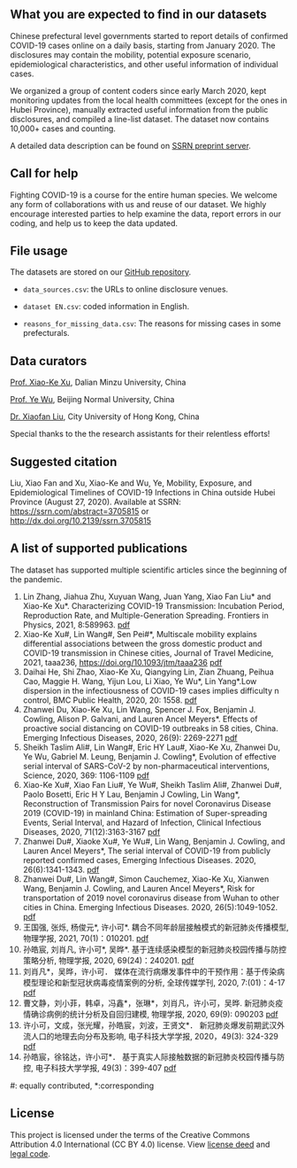 ## What you are expected to find in our datasets
Chinese prefectural level governments started to report details of confirmed COVID-19 cases online on a daily basis, starting from January 2020. The disclosures may contain the mobility, potential exposure scenario, epidemiological characteristics, and other useful information of individual cases.

We organized a group of content coders since early March 2020, kept monitoring updates from the local health committees (except for the ones in Hubei Province), manually extracted useful information from the public disclosures, and compiled a line-list dataset. The dataset now contains 10,000+ cases and counting.

A detailed data description can be found on [SSRN preprint server](https://dx.doi.org/10.2139/ssrn.3705815).

## Call for help
Fighting COVID-19 is a course for the entire human species. We welcome any form of collaborations with us and reuse of our dataset. We highly encourage interested parties to help examine the data, report errors in our coding, and help us to keep the data updated.

## File usage
The datasets are stored on our [GitHub repository](https://github.com/abcdefg3381/COVID_19_China_case_reports).
* `data_sources.csv`: the URLs to online disclosure venues.

* `dataset EN.csv`: coded information in English.

* `reasons_for_missing_data.csv`: The reasons for missing cases in some prefecturals.

## Data curators
[Prof. Xiao-Ke Xu](http://www.bigdataanalysis.xyz/test/testShow?name=Xiaoke%20Xu), Dalian Minzu University, China

[Prof. Ye Wu](https://sjc.bnu.edu.cn/sztd/jsdw2/js/29551.html), Beijing Normal University, China

[Dr. Xiaofan Liu](http://www.cityu.edu.hk/com/Profile.aspx?u=xliu347), City University of Hong Kong, China

Special thanks to the the research assistants for their relentless efforts!

## Suggested citation
Liu, Xiao Fan and Xu, Xiao-Ke and Wu, Ye, Mobility, Exposure, and Epidemiological Timelines of COVID-19 Infections in China outside Hubei Province (August 27, 2020). Available at SSRN: https://ssrn.com/abstract=3705815 or http://dx.doi.org/10.2139/ssrn.3705815 

## A list of supported publications
The dataset has supported multiple scientific articles since the beginning of the pandemic.

1. Lin Zhang, Jiahua Zhu, Xuyuan Wang, Juan Yang, Xiao Fan Liu* and Xiao-Ke Xu*. Characterizing COVID-19 Transmission: Incubation Period, Reproduction Rate, and Multiple-Generation Spreading. Frontiers in Physics, 2021, 8:589963. [pdf](../main/published_manuscripts/20210111_Characterizing%20COVID-19%20Transmission-Incubation%20Period%2C%20Reproduction%20Rate%2C%20and%20Multiple-Generation%20Spreading.pdf)
1. Xiao-Ke Xu#, Lin Wang#, Sen Pei#*, Multiscale mobility explains differential associations between the gross domestic product and COVID-19 transmission in Chinese cities, Journal of Travel Medicine, 2021, taaa236, https://doi.org/10.1093/jtm/taaa236 [pdf](../main/published_manuscripts/20210104_Multiscale%20mobility%20explains%20differential%20associations%20between%20the%20gross%20domestic%20product%20and%20COVID-19%20transmission%20in%20Chinese%20cities.pdf)
1. Daihai He, Shi Zhao, Xiao-Ke Xu, Qiangying Lin, Zian Zhuang, Peihua Cao, Maggie H. Wang, Yijun Lou, Li Xiao, Ye Wu*, Lin Yang*.Low dispersion in the infectiousness of COVID-19 cases implies difficulty n control, BMC Public Health, 2020, 20: 1558. [pdf](../main/published_manuscripts/20201016_Low%20dispersion%20in%20the%20infectiousness%20of%20COVID-19%20cases%20implies%20difficulty%20in%20control%20.pdf)
1. Zhanwei Du, Xiao-Ke Xu, Lin Wang, Spencer J. Fox, Benjamin J. Cowling, Alison P. Galvani, and Lauren Ancel Meyers*. Effects of proactive social distancing on COVID-19 outbreaks in 58 cities, China. Emerging Infectious Diseases, 2020, 26(9): 2269-2271 [pdf](../main/published_manuscripts/20200910_Effects%20of%20Proactive%20Social%20Distancing%20on%20COVID-19%20Outbreaks%20in%2058%20Cities%2C%20China.pdf)
1. Sheikh Taslim Ali#, Lin Wang#, Eric HY Lau#, Xiao-Ke Xu, Zhanwei Du, Ye Wu, Gabriel M. Leung,  Benjamin J. Cowling*, Evolution of effective serial interval of SARS-CoV-2 by non-pharmaceutical interventions, Science, 2020, 369: 1106-1109 [pdf](../main/published_manuscripts/20200827_Serial%20interval%20of%20SARS-CoV-2%20was%20shortened%20over%20time%20by%20nonpharmaceutical%20interventions.pdf)
1. Xiao-Ke Xu#, Xiao Fan Liu#, Ye Wu#, Sheikh Taslim Ali#, Zhanwei Du#, Paolo Bosetti, Eric H Y Lau, Benjamin J Cowling, Lin Wang*, Reconstruction of Transmission Pairs for novel Coronavirus Disease 2019 (COVID-19) in mainland China: Estimation of Super-spreading Events, Serial Interval, and Hazard of Infection, Clinical Infectious Diseases, 2020, 71(12):3163-3167 [pdf](../main/published_manuscripts/20200618_Reconstruction%20of%20Transmission%20Pairs.pdf)
1. Zhanwei Du#, Xiaoke Xu#, Ye Wu#, Lin Wang, Benjamin J. Cowling, and Lauren Ancel Meyers*, The serial interval of COVID-19 from publicly reported confirmed cases, Emerging Infectious Diseases. 2020, 26(6):1341-1343. [pdf](../main/published_manuscripts/20200615_Serial%20Interval%20of%20COVID-19%20among%20Publicly%20Reported%20Confirmed%20Cases.pdf)
1. Zhanwei Du#, Lin Wang#, Simon Cauchemez, Xiao-Ke Xu, Xianwen Wang, Benjamin J. Cowling, and Lauren Ancel Meyers*, Risk for transportation of 2019 novel coronavirus disease from Wuhan to other cities in China. Emerging Infectious Diseases. 2020, 26(5):1049-1052. [pdf](../main/published_manuscripts/20200225_Risk%20for%20Transportation%20of%202019%20Novel%20Coronavirus%20Disease%20from%20Wuhan%20to%20Other%20Cities%20in%20China.pdf)
1. 王国强, 张烁, 杨俊元*, 许小可*. 耦合不同年龄层接触模式的新冠肺炎传播模型, 物理学报, 2021, 70(1)：010201. [pdf](../main/published_manuscripts/20210115_%E8%80%A6%E5%90%88%E4%B8%8D%E5%90%8C%E5%B9%B4%E9%BE%84%E5%B1%82%E6%8E%A5%E8%A7%A6%E6%A8%A1%E5%BC%8F%E7%9A%84%E6%96%B0%E5%86%A0%E8%82%BA%E7%82%8E%E4%BC%A0%E6%92%AD%E6%A8%A1%E5%9E%8B.pdf)
1. 孙皓宸, 刘肖凡, 许小可*, 吴晔*.  基于连续感染模型的新冠肺炎校园传播与防控策略分析, 物理学报, 2020, 69(24)：240201. [pdf](../main/published_manuscripts/20201220_%E5%9F%BA%E4%BA%8E%E8%BF%9E%E7%BB%AD%E6%84%9F%E6%9F%93%E6%A8%A1%E5%9E%8B%E7%9A%84%E6%96%B0%E5%86%A0%E8%82%BA%E7%82%8E%E6%A0%A1%E5%9B%AD%E4%BC%A0%E6%92%AD%E4%B8%8E%E9%98%B2%E6%8E%A7%E7%AD%96%E7%95%A5%E5%88%86%E6%9E%90.pdf)
1. 刘肖凡*，吴晔，许小可． 媒体在流行病爆发事件中的干预作用：基于传染病模型理论和新型冠状病毒疫情案例的分析, 全球传媒学刊, 2020, 7:(01)：4-17 [pdf](../main/published_manuscripts/20200331_%E5%AA%92%E4%BD%93%E5%9C%A8%E6%B5%81%E8%A1%8C%E7%97%85%E7%88%86%E5%8F%91%E4%BA%8B%E4%BB%B6%E4%B8%AD%E7%9A%84%E5%B9%B2%E9%A2%84%E4%BD%9C%E7%94%A8_%E5%88%98%E8%82%96%E5%87%A1.pdf)
1. 曹文静，刘小菲，韩卓，冯鑫*，张琳*，刘肖凡，许小可，吴晔. 新冠肺炎疫情确诊病例的统计分析及自回归建模, 物理学报, 2020, 69(9): 090203 [pdf](../main/published_manuscripts/20200430_%E6%96%B0%E5%9E%8B%E5%86%A0%E7%8A%B6%E7%97%85%E6%AF%92%E8%82%BA%E7%82%8E%E7%96%AB%E6%83%85%E7%A1%AE%E8%AF%8A%E7%97%85%E4%BE%8B%E7%9A%84%E7%BB%9F%E8%AE%A1%E5%88%86%E6%9E%90%E5%8F%8A%E8%87%AA%E5%9B%9E%E5%BD%92%E5%BB%BA%E6%A8%A1.pdf)
1. 许小可，文成，张光耀，孙皓宸，刘波，王贤文*． 新冠肺炎爆发前期武汉外流人口的地理去向分布及影响, 电子科技大学学报, 2020，49(3): 324-329 [pdf](../main/published_manuscripts/20200203_%E6%96%B0%E5%86%A0%E8%82%BA%E7%82%8E%E7%88%86%E5%8F%91%E5%89%8D%E6%9C%9F%E6%AD%A6%E6%B1%89%E5%A4%96%E6%B5%81%E4%BA%BA%E5%8F%A3%E7%9A%84%E5%9C%B0%E7%90%86%E5%8E%BB%E5%90%91%E5%88%86%E5%B8%83%E5%8F%8A%E5%BD%B1%E5%93%8D_%E8%AE%B8%E5%B0%8F%E5%8F%AF.pdf)
1. 孙皓宸，徐铭达，许小可*． 基于真实人际接触数据的新冠肺炎校园传播与防控, 电子科技大学学报, 49(3)：399-407 [pdf](../main/published_manuscripts/20200422_%E5%9F%BA%E4%BA%8E%E7%9C%9F%E5%AE%9E%E4%BA%BA%E9%99%85%E6%8E%A5%E8%A7%A6%E6%95%B0%E6%8D%AE%E7%9A%84%E6%96%B0%E5%86%A0%E8%82%BA%E7%82%8E%E6%A0%A1%E5%9B%AD%E4%BC%A0%E6%92%AD%E4%B8%8E%E9%98%B2%E6%8E%A7.pdf)

#: equally contributed, *:corresponding

## License
This project is licensed under the terms of the Creative Commons Attribution 4.0 International (CC BY 4.0) license. View [license deed](https://creativecommons.org/licenses/by/4.0/deed.en) and [legal code](https://creativecommons.org/licenses/by/4.0/legalcode).
